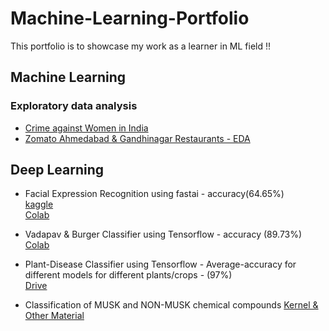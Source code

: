 # Machine-Learning-Portfolio

This portfolio is to showcase my work as a learner in ML field !!

## Machine Learning

### Exploratory data analysis

* [Crime against Women in India](https://github.com/memr5/Machine-Learning-Portfolio/tree/master/Machine%20Learning/EDA/Crime%20Against%20Women%20in%20India)
* [Zomato Ahmedabad & Gandhinagar Restaurants - EDA](https://github.com/memr5/Machine-Learning-Portfolio/tree/master/Machine%20Learning/EDA/Zomato%20Ahmedabad%20%26%20Gandhinagar%20Restaurants)

## Deep Learning

* Facial Expression Recognition using fastai - accuracy(64.65%)  
[kaggle](https://www.kaggle.com/meemr5/facial-expression-recognition)  
[Colab](https://drive.google.com/open?id=1jimbkBJDgVEB1UYZ_XxB8UkLN8kygh9u)  

* Vadapav & Burger Classifier using Tensorflow - accuracy (89.73%)  
[Colab](https://drive.google.com/open?id=1hOD0dy2H9xNEi9cBHqiMT40nnT3zVUFz)

* Plant-Disease Classifier using Tensorflow - Average-accuracy for different models for different plants/crops - (97%)  
[Drive](https://drive.google.com/drive/folders/1ayNWiYI7_cXbgCoAj7npxq9hCABaT9Rk?usp=sharing)

* Classification of MUSK and NON-MUSK chemical compounds
[Kernel & Other Material](https://github.com/memr5/Machine-Learning-Portfolio/tree/master/Deep%20Learning/MUSK%20%26%20NON-MUSK%20Compounds%20Classification)
